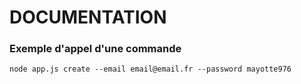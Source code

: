 # DOCUMENTATION
### Exemple d'appel d'une commande
```
node app.js create --email email@email.fr --password mayotte976
```